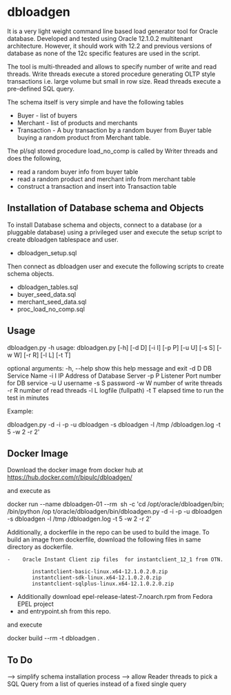 # dbloadgen

It is a very light weight command line based load generator tool for Oracle database. Developed and tested using Oracle 12.1.0.2 multitenant architecture. However, it should work with 12.2 and previous versions of database as none of the 12c specific features are used in the script.

The tool is multi-threaded and allows to specify number of write and read threads. Write threads execute a stored procedure generating OLTP style transactions i.e. large volume but small in row size. Read threads execute a pre-defined SQL query. 

The schema itself is very simple and have the following tables

-   Buyer - list of buyers
-   Merchant - list of products and merchants
-   Transaction - A buy transaction by a random buyer from Buyer table buying a random product from Merchant table.

The pl/sql stored procedure load_no_comp is called by Writer threads and does the following, 
-   read a random buyer info from buyer table 
-   read a random product and merchant info from merchant table 
-   construct a transaction and  insert into Transaction table 

## Installation of Database schema and Objects

To install Database schema and objects, connect to a database (or a pluggable database) using a privileged user and execute the setup script to create dbloadgen tablespace and user.

-   dbloadgen_setup.sql

Then connect as dbloadgen user and execute the following scripts to create schema objects.

-   dbloadgen_tables.sql
-   buyer_seed_data.sql
-   merchant_seed_data.sql
-   proc_load_no_comp.sql   

## Usage 
dbloadgen.py -h
usage: dbloadgen.py [-h] [-d D] [-i I] [-p P] [-u U] [-s S] [-w W] [-r R]
                    [-l L] [-t T]

optional arguments:
  -h, --help  show this help message and exit
  -d D        DB Service Name
  -i I        IP Address of Database Server
  -p P        Listener Port number for DB service
  -u U        username
  -s S        password
  -w W        number of write threads
  -r R        number of read threads
  -l L        logfile (fullpath)
  -t T        elapsed time to run the test in minutes

Example:

dbloadgen.py -d <DB Service name>  -i <ip address of DB server> -p <listener port> -u dbloadgen -s dbloadgen -l /tmp
/dbloadgen.log -t 5 -w 2 -r 2'

## Docker Image

Download the docker image from docker hub at https://hub.docker.com/r/bipulc/dbloadgen/

and execute as 

docker run --name dbloadgen-01 --rm <image id>  sh -c 'cd /opt/oracle/dbloadgen/bin; /bin/python /op
t/oracle/dbloadgen/bin/dbloadgen.py -d <DB Service name>  -i <ip address of DB server> -p <listener port> -u dbloadgen -s dbloadgen -l /tmp
/dbloadgen.log -t 5 -w 2 -r 2'

Additionally, a dockerfile in the repo can be used to build the image. To build an image from dockerfile, download the following files in same directory as dockerfile.

    -    Oracle Instant Client zip files  for instantclient_12_1 from OTN.

            instantclient-basic-linux.x64-12.1.0.2.0.zip
            instantclient-sdk-linux.x64-12.1.0.2.0.zip
            instantclient-sqlplus-linux.x64-12.1.0.2.0.zip

-    Additionally download epel-release-latest-7.noarch.rpm from Fedora EPEL project
-    and entrypoint.sh from this repo.

and execute 

docker build --rm -t dbloadgen .

## To Do

—> simplify schema installation process
—> allow Reader threads to pick a SQL Query from a list of queries instead of a fixed single query
